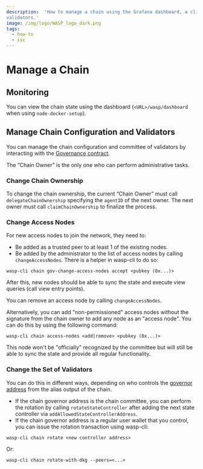 ```yaml
---
description:  'How to manage a chain using the Grafana dashboard, a client to receive published events, logging, and
validators.'
image: /img/logo/WASP_logo_dark.png
tags:
  - how-to
  - isc
---
```


# Manage a Chain

## Monitoring

You can view the chain state using the dashboard (`<URL>/wasp/dashboard` when using `node-docker-setup`).

## Manage Chain Configuration and Validators

You can manage the chain configuration and committee of validators by interacting with
the [Governance contract](/isc/../../references/iota-evm/core-contracts/governance).

The “Chain Owner” is the only one who can perform administrative tasks.

### Change Chain Ownership

To change the chain ownership, the current “Chain Owner” must call `delegateChainOwnership` specifying the `agentID` of
the next owner. The next owner must call `claimChainOwnership` to finalize the process.

### Change Access Nodes

For new access nodes to join the network, they need to:

- Be added as a trusted peer to at least 1 of the existing nodes.
- Be added by the administrator to the list of access nodes by calling `changeAccessNodes`. There is a helper in
  wasp-cli to do so:

```shell
wasp-cli chain gov-change-access-nodes accept <pubkey (0x...)>
```

After this, new nodes should be able to sync the state and execute view queries (call view entry points).

You can remove an access node by calling `changeAccessNodes`.

Alternatively, you can add "non-permissioned" access nodes without the signature from the chain owner to add any node as an "access node".
You can do this by using the following command:

```shell
wasp-cli chain access-nodes <add|remove> <pubkey (0x...)>
```

This node won't be "officially" recognized by the committee but will still be able to sync the state and provide all regular functionality.

### Change the Set of Validators

You can do this in different ways, depending on who controls the [governor address](https://github.com/iotaledger/tips/blob/main/tips/TIP-0018/tip-0018.md#alias-output)
from the alias output of the chain.

- If the chain governor address is the chain committee, you can perform the rotation by calling
  `rotateStateController` after adding the next state controller via `addAllowedStateControllerAddress`.
- If the chain governor address is a regular user wallet that you control, you can issue the rotation transaction using wasp-cli:

```shell
wasp-cli chain rotate <new controller address>
```

Or:

```shell
wasp-cli chain rotate-with-dkg --peers=<...>
```

